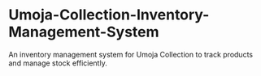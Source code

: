 # Umoja-Collection-Inventory-Management-System
An inventory management system for Umoja Collection to track products and manage stock efficiently.
